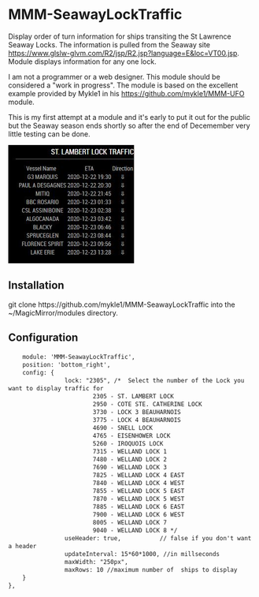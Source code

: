 # MMM-SeawayLockTraffic
Display order of turn information for ships transiting the St Lawrence Seaway Locks.
The information is pulled from the Seaway site https://www.glslw-glvm.com/R2/jsp/R2.jsp?language=E&loc=VT00.jsp.
Module displays information for any one lock.

I am not a programmer or a web designer. This module should be considered a "work in progress". The module is based on the excellent example provided by Mykle1 in his https://github.com/mykle1/MMM-UFO module. 

This is my first attempt at a module and it's early to put it out for the public but the Seaway season ends shortly so after the end of Decemember very little testing can be done.

![sample output](/SeawayTraffic.JPG)

<h2> Installation </h2>
git clone https://github.com/mykle1/MMM-SeawayLockTraffic into the ~/MagicMirror/modules directory.

<h2>Configuration</h2> 

```{
    module: 'MMM-SeawayLockTraffic',
    position: 'bottom_right',
    config: {
                lock: "2305", /*  Select the number of the Lock you want to display traffic for
                        2305 - ST. LAMBERT LOCK
                        2950 - COTE STE. CATHERINE LOCK
                        3730 - LOCK 3 BEAUHARNOIS
                        3775 - LOCK 4 BEAUHARNOIS
                        4690 - SNELL LOCK
                        4765 - EISENHOWER LOCK
                        5260 - IROQUOIS LOCK
                        7315 - WELLAND LOCK 1
                        7480 - WELLAND LOCK 2
                        7690 - WELLAND LOCK 3
                        7825 - WELLAND LOCK 4 EAST
                        7840 - WELLAND LOCK 4 WEST
                        7855 - WELLAND LOCK 5 EAST
                        7870 - WELLAND LOCK 5 WEST
                        7885 - WELLAND LOCK 6 EAST
                        7900 - WELLAND LOCK 6 WEST
                        8005 - WELLAND LOCK 7
                        9040 - WELLAND LOCK 8 */
                useHeader: true,           // false if you don't want a header
                updateInterval: 15*60*1000, //in millseconds
                maxWidth: "250px",
                maxRows: 10 //maximum number of  ships to display
    }
},
```
